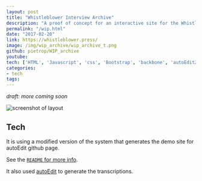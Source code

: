 ```yaml
---
layout: post
title: "Whistleblower Interview Archive"
description: "A proof of concept for an interactive site for the Whistle Blower interview archive by Niels Ladefoged"
permalink: "/wip.html"
date: "2017-02-20"
link: https://whistleblower.press/
image: /img/wip_archive/wip_archive_t.png
github: pietrop/WIP_archive
youtube: 
tech: ['HTML', 'Javascript', 'css', 'Bootstrap', 'backbone', 'autoEdit2']
categories:
- tech
tags:
---
```


_draft: more coming soon_


<!-- TODO: add img 


-->

![screenshot of layout ]({{page.image}})

## Tech 

It is using a modified version of the system that generates the demo site for autoEdit github page.

See the [`README` for more info](https://github.com/pietrop/WIP_archive).

It also used [autoEdit](www.autoEdit.io) to generate the transcriptions. 

<!-- 


Captions burner 
https://voxmedia.github.io/captions_burner/ 
Needs testing with vtt to see if it supports styling. 


 -->
